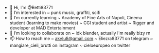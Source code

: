 - 👋 Hi, I’m @Betti83771 
- 👀 I’m interested in  ~ punk music, graffiti, scifi
- 🌱 I’m currently learning ~ Academy of Fine Arts of Napoli, Cinema student (learning to make movies) ~ CGI student and artist ~ Rigger and developer at MAD Entertainment 
- 💞️ I’m looking to collaborate on ~ idk blender, actually I'm really bizy rn
- 📫 How to reach me  ~ akylu8@gmail.com ~ Eliezra83771 on telegram ~ mangiare_cieli_brutti on instagram ~ cieloeuropeo on twitter 

<!---
Betti83771/Betti83771 is a ✨ special ✨ repository because its `README.md` (this file) appears on your GitHub profile.
You can click the Preview link to take a look at your changes.
--->
